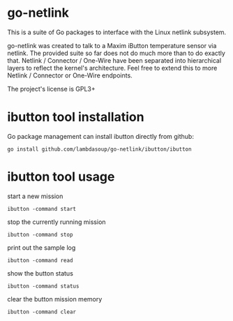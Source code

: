 go-netlink
==========

This is a suite of Go packages to interface with the Linux netlink subsystem.

go-netlink was created to talk to a Maxim iButton temperature sensor via netlink. The provided suite so far does not do much more than to do exactly that. Netlink / Connector / One-Wire have been separated into hierarchical layers to reflect the kernel's architecture. Feel free to extend this to more Netlink / Connector or One-Wire endpoints.

The project's license is GPL3+

# ibutton tool installation

Go package management can install ibutton directly from github:
```
go install github.com/lambdasoup/go-netlink/ibutton/ibutton
```

# ibutton tool usage

start a new mission
```
ibutton -command start
```

stop the currently running mission
```
ibutton -command stop
```

print out the sample log
```
ibutton -command read
```

show the button status
```
ibutton -command status
```

clear the button mission memory
```
ibutton -command clear
```
